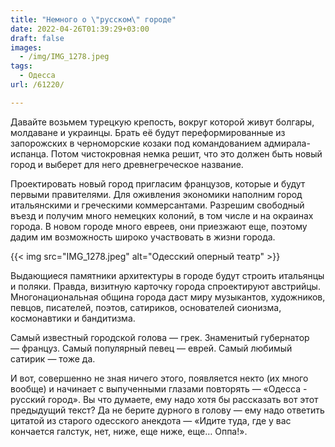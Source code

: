```yaml
---
title: "Немного о \"русском\" городе"
date: 2022-04-26T01:39:29+03:00
draft: false
images:
  - /img/IMG_1278.jpeg
tags:
  - Одесса
url: /61220/

---
```

Давайте возьмем турецкую крепость, вокруг которой живут болгары, молдаване и украинцы. Брать её будут переформированные из запорожских в черноморские козаки под командованием адмирала-испанца. Потом чистокровная немка решит, что это должен быть новый город и выберет для него древнегреческое название.

Проектировать новый город пригласим французов, которые и будут первыми правителями. Для оживления экономики наполним город итальянскими и греческими коммерсантами. Разрешим свободный въезд и получим много немецких колоний, в том числе и на окраинах города. В новом городе много евреев, они приезжают еще, поэтому дадим им возможность широко участвовать в жизни города.

{{< img src="IMG_1278.jpeg" alt="Одесский оперный театр" >}}

Выдающиеся памятники архитектуры в городе будут строить итальянцы и поляки. Правда, визитную карточку города спроектируют австрийцы. Многонациональная община города даст миру музыкантов, художников, певцов, писателей, поэтов, сатириков, основателей сионизма, космонавтики и бандитизма. 

Самый известный городской голова — грек. Знаменитый губернатор — француз. Самый популярный певец — еврей. Самый любимый сатирик — тоже да. 

И вот, совершенно не зная ничего этого, появляется некто (их много вообще) и начинает с выпученными глазами повторять — «Одесса - русский город». Вы что думаете, ему надо хотя бы рассказать вот этот предыдущий текст? Да не берите дурного в голову — ему надо ответить цитатой из старого одесского анекдота — «Идите туда, где у вас кончается галстук, нет, ниже, еще ниже, еще… Оппа!».
<!--more-->